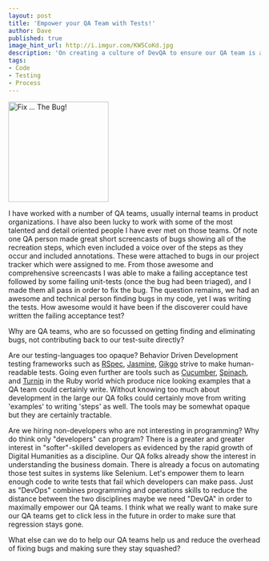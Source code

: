 ```yaml
---
layout: post
title: 'Empower your QA Team with Tests!'
author: Dave
published: true
image_hint_url: http://i.imgur.com/KW5CoKd.jpg
description: 'On creating a culture of DevQA to ensure our QA team is as awesome as possible'
tags:
- Code
- Testing
- Process
---
```


<a href="http://i.imgur.com/KW5CoKd.jpg" title="Fix ... The Bug!">
  <img src="http://i.imgur.com/KW5CoKd.jpg" width="200" height="200" alt="Fix ... The Bug!" class="header">
</a>

I have worked with a number of QA teams, usually internal teams in product
organizations.  I have also been lucky to work with some of the most talented
and detail oriented people I have ever met on those teams.  Of note one QA
person made great short screencasts of bugs showing all of the recreation steps,
which even included a voice over of the steps as they occur and included
annotations.  These were attached to bugs in our project tracker which were
assigned to me.  From those awesome and comprehensive screencasts I was able to
make a failing acceptance test followed by some failing unit-tests (once the bug
had been triaged), and I made them all pass in order to fix the bug.  The
question remains, we had an awesome and technical person finding bugs in my
code, yet I was writing the tests.  How awesome would it have been if the
discoverer could have written the failing acceptance test?

<!-- -**-END-**- -->

Why are QA teams, who are so focussed on getting finding and eliminating bugs,
not contributing back to our test-suite directly?

Are our testing-languages too opaque?  Behavior Driven Development testing
frameworks such as [RSpec](https://relishapp.com/rspec), [Jasmine](http://jasmine.github.io/),
[Gikgo](http://pivotallabs.com/announcing-ginkgo-and-gomega-bdd-style-testing-for-golang/)
strive to make human-readable tests.  Going even further are tools such as
[Cucumber](http://cukes.info/), [Spinach](https://github.com/codegram/spinach),
and [Turnip](https://github.com/jnicklas/turnip) in the Ruby world which produce
nice looking examples that a QA team could certainly write.  Without knowing too
much about development in the large our QA folks could certainly move from
writing 'examples' to writing 'steps' as well.  The tools may be somewhat opaque
but they are certainly tractable.

Are we hiring non-developers who are not interesting in programming?  Why do
think only "developers" can program?  There is a greater and greater interest in
"softer"-skilled developers as evidenced by the rapid growth of Digital
Humanities as a discipline.  Our QA folks already show the interest in
understanding the business domain.  There is already a focus on automating those
test suites in systems like Selenium.  Let's empower them to learn enough code
to write tests that fail which developers can make pass. Just as "DevOps"
combines programming and operations skills to reduce the distance between the
two disciplines maybe we need "DevQA" in order to maximally empower our QA
teams.  I think what we really want to make sure our QA teams get to click less
in the future in order to make sure that regression stays gone.

What else can we do to help our QA teams help us and reduce the overhead of
fixing bugs and making sure they stay squashed?
